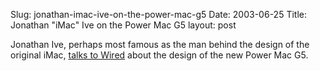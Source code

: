 Slug: jonathan-imac-ive-on-the-power-mac-g5
Date: 2003-06-25
Title: Jonathan &quot;iMac&quot; Ive on the Power Mac G5
layout: post

Jonathan Ive, perhaps most famous as the man behind the design of the original iMac, <a href="http://www.wired.com/news/mac/0,2125,59381,00.html">talks to Wired</a> about the design of the new Power Mac G5.
